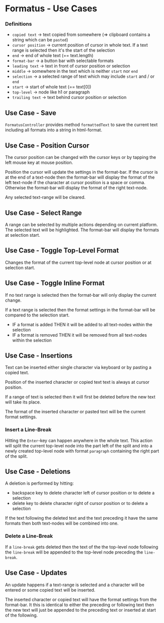 # Formatus - Use Cases

### Definitions

* `copied text` -> text copied from somewhere (=> clipboard contains a string which can be `pasted`)
* `cursor position` -> current position of cursor in whole text. If a text range is selected then it's the start of the selection
* `end` -> end of whole text (== text.length)
* `format-bar` -> a button bar with selectable formats
* `leading text` -> text in front of cursor position or selection
* `middle` -> somewhere in the text which is neither `start` nor `end`
* `selection` -> a selected range of text which may include `start` and / or `end`
* `start` -> start of whole text (== text[0])
* `top-level` -> node like h1 or paragraph
* `trailing text` -> text behind cursor position or selection

## Use Case - Save

`FormatusController` provides method `formattedText` to save the current text
including all formats into a string in html-format.

## Use Case - Position Cursor

The cursor position can be changed with the cursor keys
or by tapping the left mouse key at mouse position.

Position the cursor will update the settings in the format-bar.
If the cursor is at the end of a text-node then the format-bar
will display the format of the left text-node if the character
at cursor position is a space or comma. Otherwise the format-bar
will display the format of the right text-node.

Any selected text-range will be cleared.

## Use Case - Select Range

A range can be selected by multiple actions depending on current platform.
The selected text will be highlighted.
The format-bar will display the formats at selection start.

## Use Case - Toggle Top-Level Format

Changes the format of the current top-level node at cursor position
or at selection start.

## Use Case - Toggle Inline Format

If no text range is selected then the format-bar will only display the current change.

If a text range is selected then the format settings in the format-bar
will be compared to the selection start.

* IF a format is added THEN it will be added to all text-nodes within the selection
* IF a format is removed THEN it will be removed from all text-nodes within the selection

## Use Case - Insertions

Text can be inserted either single character via keyboard or by pasting a copied text.

Position of the inserted character or copied text text is always at cursor position.

If a range of text is selected then it will first be deleted before the new text will take its place.

The format of the inserted character or pasted text will be the current format settings.

### Insert a Line-Break

Hitting the `Enter`-key can happen anywhere in the whole text.
This action will split the current top-level node into the part left of the split
and into a newly created top-level node with format `paragraph` containing
the right part of the split.

## Use Case - Deletions

A deletion is performed by hitting:

* backspace key to delete character left of cursor position or to delete a selection
* delete key to delete character right of cursor position or to delete a selection

If the text following the deleted text and the text preceding it have the same
formats then both text-nodes will be combined into one.

### Delete a Line-Break

If a `line-break` gets deleted then the text of the the top-level node
following the `line-break` will be appended to the top-level node preceding
the `line-break`.

## Use Case - Updates

An update happens if a text-range is selected and a character will be entered
or some copied text will be inserted.

The inserted character or copied text will have the format settings from the
format-bar. It this is identical to either the preceding or following text
then the new text will just be appended to the preceding text or inserted
at start of the following.
